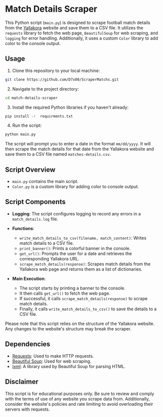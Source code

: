 # Match Details Scraper

This Python script (`main.py`) is designed to scrape football match details from the [Yallakora](https://www.yallakora.com) website and save them to a CSV file. It utilizes the `requests` library to fetch the web page, `BeautifulSoup` for web scraping, and `logging` for error handling. Additionally, it uses a custom `Color` library to add color to the console output.

## Usage

1. Clone this repository to your local machine:

```bash
git clone https://github.com/D7x00/ScraperMatchs.git
```

2. Navigate to the project directory:

```bash
cd match-details-scraper
```

3. Install the required Python libraries if you haven't already:

```bash
pip install -r  requirments.txt
```

4. Run the script:

```bash
python main.py
```

The script will prompt you to enter a date in the format `mm/dd/yyyy`. It will then scrape the match details for that date from the Yallakora website and save them to a CSV file named `matches-details.csv`.

## Script Overview

- `main.py` contains the main script.
- `Color.py` is a custom library for adding color to console output.

## Script Components

- **Logging**: The script configures logging to record any errors in a `match_details.log` file.

- **Functions**:
  - `write_match_details_to_csv(filename, match_content)`: Writes match details to a CSV file.
  - `print_banner()`: Prints a colorful banner in the console.
  - `get_url()`: Prompts the user for a date and retrieves the corresponding Yallakora URL.
  - `scrape_match_details(response)`: Scrapes match details from the Yallakora web page and returns them as a list of dictionaries.

- **Main Execution**:
  - The script starts by printing a banner to the console.
  - It then calls `get_url()` to fetch the web page.
  - If successful, it calls `scrape_match_details(response)` to scrape match details.
  - Finally, it calls `write_match_details_to_csv()` to save the details to a CSV file.

Please note that this script relies on the structure of the Yallakora website. Any changes to the website's structure may break the scraper.

## Dependencies

- [Requests](https://pypi.org/project/requests/): Used to make HTTP requests.
- [Beautiful Soup](https://www.crummy.com/software/BeautifulSoup/): Used for web scraping.
- [lxml](https://lxml.de/): A library used by Beautiful Soup for parsing HTML.

## Disclaimer

This script is for educational purposes only. Be sure to review and comply with the terms of use of any website you scrape data from. Additionally, consider the website's policies and rate limiting to avoid overloading their servers with requests.
